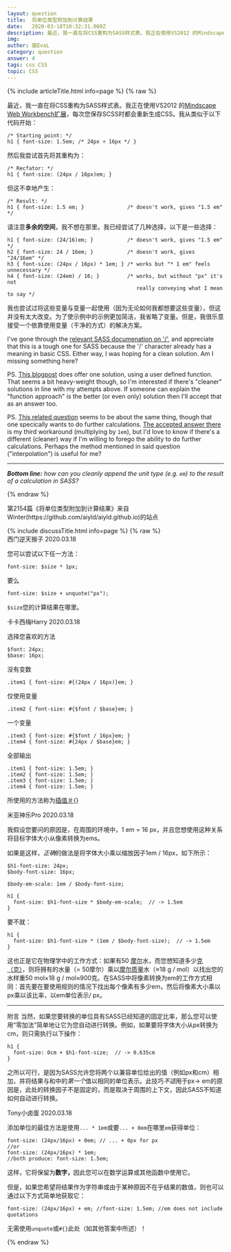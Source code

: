 ```yaml
---
layout: question
title:  将单位类型附加到计算结果
date:   2020-03-18T10:32:31.000Z
description: 最近，我一直在将CSS重构为SASS样式表。我正在使用VS2012 的Mindscape Web Workbench扩展，每次您保存SCSS时都会重新生成...
img: 
author: 猿EvaL
category: question
answer: 4
tags: css CSS
topic: CSS
---
```

<div class="article-root">
  <div class="article">
    {% include articleTitle.html info=page %}
    {% raw %}
    <div class="article-content"><p><font style="vertical-align: inherit;"><font style="vertical-align: inherit;">最近，我一直在将CSS重构为SASS样式表。</font><font style="vertical-align: inherit;">我正在使用</font><font style="vertical-align: inherit;">VS2012 </font><font style="vertical-align: inherit;">的</font></font><a href="http://visualstudiogallery.msdn.microsoft.com/2b96d16a-c986-4501-8f97-8008f9db141a" rel="noreferrer"><font style="vertical-align: inherit;"><font style="vertical-align: inherit;">Mindscape Web Workbench扩展</font></font></a><font style="vertical-align: inherit;"><font style="vertical-align: inherit;">，每次您保存SCSS时都会重新生成CSS。</font><font style="vertical-align: inherit;">我从类似于以下代码开始：</font></font></p>



<pre><code>/* Starting point: */<font></font>
h1 { font-size: 1.5em; /* 24px ÷ 16px */ }<font></font>
</code></pre>

<p><font style="vertical-align: inherit;"><font style="vertical-align: inherit;">然后我尝试首先将其重构为：</font></font></p>

<pre><code>/* Recfator: */<font></font>
h1 { font-size: (24px / 16px)em; }<font></font>
</code></pre>

<p><font style="vertical-align: inherit;"><font style="vertical-align: inherit;">但这不幸地产生：</font></font></p>

<pre><code>/* Result: */<font></font>
h1 { font-size: 1.5 em; }              /* doesn't work, gives "1.5 em" */<font></font>
</code></pre>

<p><font style="vertical-align: inherit;"><font style="vertical-align: inherit;">请注意</font></font><strong><font style="vertical-align: inherit;"><font style="vertical-align: inherit;">多余的空间</font></font></strong><font style="vertical-align: inherit;"><font style="vertical-align: inherit;">，我不想在那里。</font><font style="vertical-align: inherit;">我已经尝试了几种选择，以下是一些选择：</font></font></p>

<pre><code>h1 { font-size: (24/16)em; }           /* doesn't work, gives "1.5 em" */<font></font>
h2 { font-size: 24 / 16em; }           /* doesn't work, gives "24/16em" */<font></font>
h3 { font-size: (24px / 16px) * 1em; } /* works but "* 1 em" feels unnecessary */<font></font>
h4 { font-size: (24em) / 16; }         /* works, but without "px" it's not <font></font>
                                          really conveying what I mean to say */<font></font>
</code></pre>

<p><font style="vertical-align: inherit;"><font style="vertical-align: inherit;">我也尝试过将这些变量与变量一起使用（因为无论如何我都想要这些变量），但这并没有太大改变。</font><font style="vertical-align: inherit;">为了使示例中的示例更加简洁，我省略了变量。</font><font style="vertical-align: inherit;">但是，我很乐意接受一个依靠使用变量（干净的方式）的解决方案。</font></font></p>

<p>I've gone through the <a href="http://sass-lang.com/docs/yardoc/file.SASS_REFERENCE.html#division-and-slash" rel="noreferrer">relevant SASS documenation on '/'</a>, and appreciate that this is a tough one for SASS because the '/' character already has a meaning in basic CSS. Either way, I was hoping for a clean solution. Am I missing something here?</p>

<p>PS. <a href="http://erskinelabs.com/calculating-ems-scss/" rel="noreferrer">This blogpost</a> does offer one solution, using a user defined function. That seems a bit heavy-weight though, so I'm interested if there's "cleaner" solutions in line with my attempts above. If someone can explain the "function approach" is the better (or even only) solution then I'll accept that as an answer too.</p>

<p>PS. <a href="https://stackoverflow.com/q/15513395/419956">This related question</a> seems to be about the same thing, though that one specically wants to do further calculations. <a href="https://stackoverflow.com/a/15514279/419956">The accepted answer there</a> is my third workaround (multiplying by <code>1em</code>), but I'd love to know if there's a different (cleaner) way if I'm willing to forego the ability to do further calculations. Perhaps the method mentioned in said question ("interpolation") is useful for me?</p>

<hr>

<p><strong><em>Bottom line:</em></strong><em> how can you cleanly append the unit type (e.g. <code>em</code>) to the result of a calculation in SASS?</em></p></div>
    {% endraw %}
  </div>
  <p class="winter_mark">第2154篇《将单位类型附加到计算结果》来自Winter(https://github.com/aiyld/aiyld.github.io)的站点</p>
  <div class="discuss-wrapper">
    {% include discussTitle.html info=page %}
    {% raw %}
    <div class="discuss-list">
    <div class="discuss-item">
        <div class="discuss-parent">
          <div class="discuss-meta">
            <span class="discuss-user">西门逆天猴子</span>
            <span class="discuss-time">2020.03.18</span>
          </div>
          <div class="discuss-comment"><p><font style="vertical-align: inherit;"><font style="vertical-align: inherit;">您可以尝试以下任一方法：</font></font></p>

<pre><code>font-size: $size * 1px;
</code></pre>

<p><font style="vertical-align: inherit;"><font style="vertical-align: inherit;">要么</font></font></p>

<pre><code>font-size: $size + unquote("px");
</code></pre>

<p><font style="vertical-align: inherit;"></font><code>$size</code><font style="vertical-align: inherit;"><font style="vertical-align: inherit;">您的计算结果</font><font style="vertical-align: inherit;">在哪里</font><font style="vertical-align: inherit;">。</font></font></p></div>
        </div></div><div class="discuss-item">
        <div class="discuss-parent">
          <div class="discuss-meta">
            <span class="discuss-user">卡卡西梅Harry</span>
            <span class="discuss-time">2020.03.18</span>
          </div>
          <div class="discuss-comment"><p><font style="vertical-align: inherit;"><font style="vertical-align: inherit;">选择您喜欢的方法</font></font></p>



<pre class="lang-css prettyprint-override"><code>$font: 24px;<font></font>
$base: 16px;<font></font>
</code></pre>

<p><font style="vertical-align: inherit;"><font style="vertical-align: inherit;">没有变数</font></font></p>

<pre class="lang-css prettyprint-override"><code>.item1 { font-size: #{(24px / 16px)}em; }
</code></pre>

<p><font style="vertical-align: inherit;"><font style="vertical-align: inherit;">仅使用变量</font></font></p>

<pre class="lang-css prettyprint-override"><code>.item2 { font-size: #{$font / $base}em; }
</code></pre>

<p><font style="vertical-align: inherit;"><font style="vertical-align: inherit;">一个变量</font></font></p>

<pre class="lang-css prettyprint-override"><code>.item3 { font-size: #{$font / 16px}em; }<font></font>
.item4 { font-size: #{24px / $base}em; }<font></font>
</code></pre>

<p><font style="vertical-align: inherit;"><font style="vertical-align: inherit;">全部输出</font></font></p>

<pre class="lang-css prettyprint-override"><code>.item1 { font-size: 1.5em; }<font></font>
.item2 { font-size: 1.5em; }<font></font>
.item3 { font-size: 1.5em; }<font></font>
.item4 { font-size: 1.5em; }<font></font>
</code></pre>

<p><font style="vertical-align: inherit;"><font style="vertical-align: inherit;">所使用的方法称为</font></font><a href="http://sass-lang.com/docs/yardoc/file.SASS_REFERENCE.html#interpolation_" rel="noreferrer"><font style="vertical-align: inherit;"><font style="vertical-align: inherit;">插值＃{}</font></font></a></p></div>
        </div></div><div class="discuss-item">
        <div class="discuss-parent">
          <div class="discuss-meta">
            <span class="discuss-user">米亚神乐Pro</span>
            <span class="discuss-time">2020.03.18</span>
          </div>
          <div class="discuss-comment"><p><font style="vertical-align: inherit;"><font style="vertical-align: inherit;">我假设您要问的原因是，在周围的环境中，1 em = 16 px，并且您想使用这种关系将目标字体大小从像素转换为ems。</font></font></p>

<p><font style="vertical-align: inherit;"><font style="vertical-align: inherit;">如果是这样，</font></font><em><font style="vertical-align: inherit;"><font style="vertical-align: inherit;">正确</font></font></em><font style="vertical-align: inherit;"><font style="vertical-align: inherit;">的做法是将字体大小乘以缩放因子1em / 16px，如下所示：</font></font></p>

<pre><code>$h1-font-size: 24px;<font></font>
$body-font-size: 16px;<font></font>
<font></font>
$body-em-scale: 1em / $body-font-size;<font></font>
<font></font>
h1 {<font></font>
  font-size: $h1-font-size * $body-em-scale;  // -&gt; 1.5em<font></font>
}<font></font>
</code></pre>

<p><font style="vertical-align: inherit;"><font style="vertical-align: inherit;">要不就：</font></font></p>

<pre><code>h1 {<font></font>
  font-size: $h1-font-size * (1em / $body-font-size);  // -&gt; 1.5em<font></font>
}<font></font>
</code></pre>

<p><font style="vertical-align: inherit;"><font style="vertical-align: inherit;">这也正是它在物理学中的工作方式：如果有50 </font></font><a href="https://en.wikipedia.org/wiki/Mole_(unit)" rel="noreferrer"><font style="vertical-align: inherit;"><font style="vertical-align: inherit;">摩尔</font></font></a><font style="vertical-align: inherit;"><font style="vertical-align: inherit;">水，而您想知道多少</font></font><a href="https://en.wikipedia.org/wiki/Gram_(unit)" rel="noreferrer"><font style="vertical-align: inherit;"><font style="vertical-align: inherit;">克（克）</font></font></a><font style="vertical-align: inherit;"><font style="vertical-align: inherit;">，则将拥有的水量（= 50摩尔）乘以</font></font><a href="https://en.wikipedia.org/wiki/Molar_mass" rel="noreferrer"><font style="vertical-align: inherit;"><font style="vertical-align: inherit;">摩尔质量</font></font></a><font style="vertical-align: inherit;"><font style="vertical-align: inherit;">水（≈18 g / mol）以找出您的水样重50 mol×18 g / mol≈900克。</font><font style="vertical-align: inherit;">在SASS中将像素转换为em的工作方式相同：首先要在要使用规则的情况下找出每个像素有多少em，然后将像素大小乘以px乘以该比率，以em单位表示/ px。</font></font></p>

<hr>

<p><font style="vertical-align: inherit;"><font style="vertical-align: inherit;">附言 </font><font style="vertical-align: inherit;">当然，如果您要转换的单位具有SASS已经知道的固定比率，那么您可以使用“零加法”简单地让它为您自动进行转换。</font><font style="vertical-align: inherit;">例如，如果要将字体大小从px转换为cm，则只需执行以下操作：</font></font></p>

<pre><code>h1 {<font></font>
  font-size: 0cm + $h1-font-size;  // -&gt; 0.635cm<font></font>
}<font></font>
</code></pre>

<p><font style="vertical-align: inherit;"><font style="vertical-align: inherit;">之所以可行，是因为SASS允许您将两个以兼容单位给出的值（例如px和cm）</font><font style="vertical-align: inherit;">相加</font><font style="vertical-align: inherit;">，并将结果与​​和中的</font></font><em><font style="vertical-align: inherit;"><font style="vertical-align: inherit;">第一个</font></font></em><font style="vertical-align: inherit;"><font style="vertical-align: inherit;">值以</font><font style="vertical-align: inherit;">相同的单位</font><font style="vertical-align: inherit;">表示。</font><font style="vertical-align: inherit;">此技巧</font></font><em><font style="vertical-align: inherit;"><font style="vertical-align: inherit;">不适</font></font></em><font style="vertical-align: inherit;"><font style="vertical-align: inherit;">用于px-&gt; em的原因是，此处的转换因子不是固定的，而是取决于周围的上下文，因此SASS不知道如何自动进行转换。</font></font></p></div>
        </div></div><div class="discuss-item">
        <div class="discuss-parent">
          <div class="discuss-meta">
            <span class="discuss-user">Tony小卤蛋</span>
            <span class="discuss-time">2020.03.18</span>
          </div>
          <div class="discuss-comment"><p><font style="vertical-align: inherit;"><font style="vertical-align: inherit;">添加单位的最佳方法是使用</font></font><code>... * 1em</code><font style="vertical-align: inherit;"><font style="vertical-align: inherit;">或要</font></font><code>... + 0em</code><font style="vertical-align: inherit;"><font style="vertical-align: inherit;">在哪里</font></font><code>em</code><font style="vertical-align: inherit;"><font style="vertical-align: inherit;">获得单位：</font></font></p>

<pre><code>font-size: (24px/16px) + 0em; // ... + 0px for px<font></font>
//or<font></font>
font-size: (24px/16px) * 1em; <font></font>
//both produce: font-size: 1.5em;<font></font>
</code></pre>

<p><font style="vertical-align: inherit;"><font style="vertical-align: inherit;">这样，它将保留为</font></font><strong><font style="vertical-align: inherit;"><font style="vertical-align: inherit;">数字，</font></font></strong><font style="vertical-align: inherit;"><font style="vertical-align: inherit;">因此您可以在数学运算或其他函数中使用它。</font></font></p>

<p><font style="vertical-align: inherit;"><font style="vertical-align: inherit;">但是，如果您希望将结果作为字符串或由于某种原因不在乎结果的数值，则也可以通过以下方式简单地获取它：</font></font></p>

<pre><code>font-size: (24px/16px) + em; //font-size: 1.5em; //em does not include quotations
</code></pre>

<p><font style="vertical-align: inherit;"><font style="vertical-align: inherit;">无需使用</font></font><code>unquote</code><font style="vertical-align: inherit;"><font style="vertical-align: inherit;">或</font></font><code>#{}</code><font style="vertical-align: inherit;"><font style="vertical-align: inherit;">此处（如其他答案中所述）！</font></font></p></div>
        </div></div>
    </div>
    {% endraw %}
  </div>
<div>
